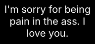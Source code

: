 <!DOCTYPE html>
<html lang="en">
<head>
    <meta charset="UTF-8">
    <meta name="viewport" content="width=device-width, initial-scale=1.0">
    <title>Sad Kitten</title>
    <style>
        body {
            background-color: black;
            height: 100vh;
            margin: 0;
            display: flex;
            justify-content: center;
            align-items: center;
            color: white;
            text-shadow: 2px 2px 4px #000000;
            font-size: 2em;
            flex-direction: column;
        }
        .image-container {
            position: relative;
            width: 300px; /* Adjust the width as needed */
            height: 300px; /* Adjust the height as needed */
            background-image: url('sad_kitten.jpeg');
            background-size: contain;
            background-repeat: no-repeat;
            background-position: center;
        }
        .text {
            position: absolute;
            top: 50%;
            left: 50%;
            transform: translate(-50%, -50%);
            text-align: center;
            width: 100%;
        }
    </style>
</head>
<body>
    <div class="image-container">
        <div class="text">I'm sorry for being pain in the ass. I love you.</div>
    </div>
</body>
</html>

